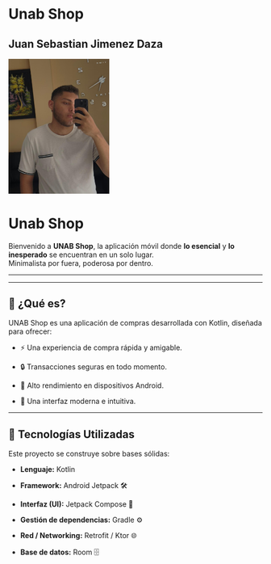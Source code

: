 # Unab Shop

## Juan Sebastian Jimenez Daza

<img src="mi_foto.jpg" width="200">


# Unab Shop

Bienvenido a **UNAB Shop**, la aplicación móvil donde **lo esencial** y **lo inesperado** se encuentran en un solo lugar.  
Minimalista por fuera, poderosa por dentro.


---
---
## 🚀 ¿Qué es?

UNAB Shop es una aplicación de compras desarrollada con Kotlin, diseñada para ofrecer:

- ⚡ Una experiencia de compra rápida y amigable.

- 🔒 Transacciones seguras en todo momento.

- 📱 Alto rendimiento en dispositivos Android.

- 🎨 Una interfaz moderna e intuitiva.



---


## 🧩 Tecnologías Utilizadas

Este proyecto se construye sobre bases sólidas:

- **Lenguaje:** Kotlin

- **Framework:** Android Jetpack 🛠️

- **Interfaz (UI):** Jetpack Compose 🎨

- **Gestión de dependencias:**  Gradle ⚙️

- **Red / Networking:** Retrofit / Ktor 🌐

- **Base de datos:** Room 🗄️
